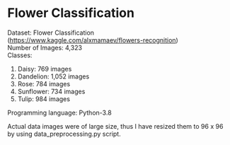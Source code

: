 # Flower Classification
Dataset: Flower Classification (https://www.kaggle.com/alxmamaev/flowers-recognition)  
Number of Images: 4,323  
Classes:  
1. Daisy: 769 images  
2. Dandelion: 1,052 images  
3. Rose: 784 images  
4. Sunflower: 734 images  
5. Tulip: 984 images  
  
Programming language: Python-3.8  
  
Actual data images were of large size, thus I have resized them to 96 x 96 by using data_preprocessing.py script.  
